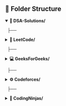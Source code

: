 ## 📁 Folder Structure

<details open>
<summary><b>🧠 DSA-Solutions/</b></summary>

&nbsp;&nbsp;├── <details><summary><b>📘 LeetCode/</b></summary>
&nbsp;&nbsp;&nbsp;&nbsp;├── 📂 Arrays/  
&nbsp;&nbsp;&nbsp;&nbsp;&nbsp;&nbsp;├── 🧩 TwoSum.cpp  
&nbsp;&nbsp;&nbsp;&nbsp;&nbsp;&nbsp;├── 💹 BestTimeToBuyAndSellStock.cpp  
&nbsp;&nbsp;&nbsp;&nbsp;&nbsp;&nbsp;└── ...  
&nbsp;&nbsp;&nbsp;&nbsp;├── 📂 Strings/  
&nbsp;&nbsp;&nbsp;&nbsp;├── 📂 DynamicProgramming/  
&nbsp;&nbsp;&nbsp;&nbsp;└── ...
</details>

&nbsp;&nbsp;├── <details><summary><b>💻 GeeksForGeeks/</b></summary>
&nbsp;&nbsp;&nbsp;&nbsp;├── 📂 LinkedList/  
&nbsp;&nbsp;&nbsp;&nbsp;├── 🌲 Trees/  
&nbsp;&nbsp;&nbsp;&nbsp;├── 🕸️ Graph/  
&nbsp;&nbsp;&nbsp;&nbsp;└── ...
</details>

&nbsp;&nbsp;├── <details><summary><b>⚙️ Codeforces/</b></summary>
&nbsp;&nbsp;&nbsp;&nbsp;├── 🏁 Round_900/  
&nbsp;&nbsp;&nbsp;&nbsp;├── 🏁 Round_901/  
&nbsp;&nbsp;&nbsp;&nbsp;└── ...
</details>

&nbsp;&nbsp;├── <details><summary><b>📗 CodingNinjas/</b></summary>
&nbsp;&nbsp;&nbsp;&nbsp;└── ...
</details>
 

</details>
